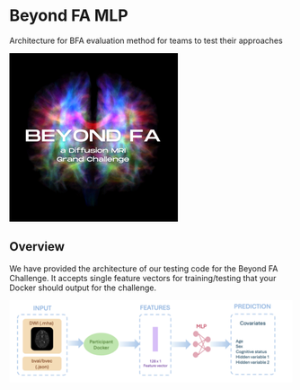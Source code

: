 # Beyond FA MLP
Architecture for BFA evaluation method for teams to test their approaches

<img src="https://github.com/MASILab/beyondFA_mlp/blob/main/4.png" alt="Challenge Logo" width="300">


## Overview
We have provided the architecture of our testing code for the Beyond FA Challenge. It accepts single feature vectors for training/testing that your Docker should output for the challenge. 

![alt text][ChallengeArchitecture]

[ChallengeArchitecture]: https://github.com/MASILab/beyondFA_mlp/blob/main/fig2.png "Challenge Architecture"
